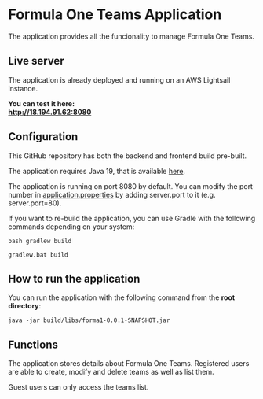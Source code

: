 

# Formula One Teams Application

The application provides all the funcionality to manage Formula One Teams.

## Live server

The application is already deployed and running on an AWS Lightsail instance. 

**You can test it here:**  
**http://18.194.91.62:8080**

## Configuration

This GitHub repository has both the backend and frontend build pre-built. 

The application requires Java 19, that is available [here](https://www.oracle.com/java/technologies/javase/jdk19-archive-downloads.html "Oracle JDK 17 website").

The application is running on port 8080 by default. You can modify the port number in [application.properties](src/main/resources/application.properties) by adding server.port to it (e.g. server.port=80).

If you want to re-build the application, you can use Gradle with the following commands depending on your system:

`bash gradlew build`

`gradlew.bat build`

## How to run the application

You can run the application with the following command from the **root directory**:

`java -jar build/libs/forma1-0.0.1-SNAPSHOT.jar`

## Functions

The application stores details about Formula One Teams. Registered users are able to create, modify and delete teams as well as list them. 

Guest users can only access the teams list.